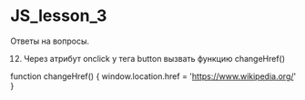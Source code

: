 # JS_lesson_3

Ответы на вопросы.





12) Через атрибут onclick у тега button  вызвать функцию changeHref() <br>

function changeHref() {
  window.location.href = 'https://www.wikipedia.org/'
}

